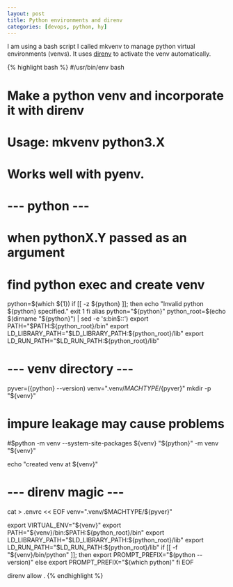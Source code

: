 ```yaml
---
layout: post
title: Python environments and direnv
categories: [devops, python, hy]
---
```


I am using a bash script I called mkvenv to manage python virtual environments (venvs).
It uses [direnv](https://direnv.net) to activate the venv automatically.

{% highlight bash %}
#/usr/bin/env bash
#
# Make a python venv and incorporate it with direnv
# Usage: mkvenv python3.X
# Works well with pyenv.

# --- python ---
# when pythonX.Y passed as an argument
# find python exec and create venv
python=$(which ${1})
if [[ -z ${python} ]]; then
    echo "Invalid python ${python} specified."
    exit 1
fi
alias python="${python}"
python_root=$(echo $(dirname "${python}") | sed -e 's:bin$::')
export PATH="$PATH:${python_root}/bin"
export LD_LIBRARY_PATH="$LD_LIBRARY_PATH:${python_root}/lib"
export LD_RUN_PATH="$LD_RUN_PATH:${python_root}/lib"

# --- venv directory ---
pyver=$(${python} --version)
venv=".venv/${MACHTYPE}/${pyver}"
mkdir -p "${venv}"
# impure leakage may cause problems
#$python -m venv --system-site-packages ${venv}
"${python}" -m venv "${venv}"

echo "created venv at ${venv}"

# --- direnv magic ---
cat > .envrc << EOF
venv=".venv/\$MACHTYPE/${pyver}"

export VIRTUAL_ENV="\${venv}"
export PATH="\${venv}/bin:\$PATH:${python_root}/bin"
export LD_LIBRARY_PATH="$LD_LIBRARY_PATH:${python_root}/lib"
export LD_RUN_PATH="$LD_RUN_PATH:${python_root}/lib"
if [[ -f "\${venv}/bin/python" ]]; then
    export PROMPT_PREFIX="\$(python --version)"
else
    export PROMPT_PREFIX="\$(which python)"
fi
EOF

direnv allow .
{% endhighlight %}

